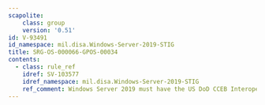 ```yaml
---
scapolite:
    class: group
    version: '0.51'
id: V-93491
id_namespace: mil.disa.Windows-Server-2019-STIG
title: SRG-OS-000066-GPOS-00034
contents:
  - class: rule_ref
    idref: SV-103577
    idref_namespace: mil.disa.Windows-Server-2019-STIG
    ref_comment: Windows Server 2019 must have the US DoD CCEB Interoperabil ...
---
```


